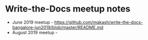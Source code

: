 # Write-the-Docs meetup notes
 - June 2019 meetup - https://github.com/makash/write-the-docs-bangalore-jun2019/blob/master/README.md
 - August 2019 meetup - 
